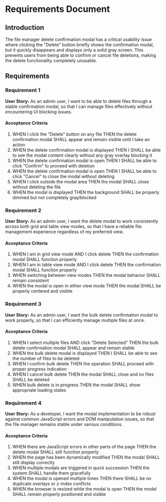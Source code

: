 # Requirements Document

## Introduction

The file manager delete confirmation modal has a critical usability issue where clicking the "Delete" button briefly shows the confirmation modal, but it quickly disappears and displays only a solid gray screen. This prevents users from being able to confirm or cancel file deletions, making the delete functionality completely unusable.

## Requirements

### Requirement 1

**User Story:** As an admin user, I want to be able to delete files through a stable confirmation modal, so that I can manage files effectively without encountering UI blocking issues.

#### Acceptance Criteria

1. WHEN I click the "Delete" button on any file THEN the delete confirmation modal SHALL appear and remain visible until I take an action
2. WHEN the delete confirmation modal is displayed THEN I SHALL be able to see the modal content clearly without any gray overlay blocking it
3. WHEN the delete confirmation modal is open THEN I SHALL be able to click "Confirm" to proceed with deletion
4. WHEN the delete confirmation modal is open THEN I SHALL be able to click "Cancel" to close the modal without deleting
5. WHEN I click outside the modal area THEN the modal SHALL close without deleting the file
6. WHEN the modal is displayed THEN the background SHALL be properly dimmed but not completely gray/blocked

### Requirement 2

**User Story:** As an admin user, I want the delete modal to work consistently across both grid and table view modes, so that I have a reliable file management experience regardless of my preferred view.

#### Acceptance Criteria

1. WHEN I am in grid view mode AND I click delete THEN the confirmation modal SHALL function properly
2. WHEN I am in table view mode AND I click delete THEN the confirmation modal SHALL function properly
3. WHEN switching between view modes THEN the modal behavior SHALL remain consistent
4. WHEN the modal is open in either view mode THEN the modal SHALL be properly centered and visible

### Requirement 3

**User Story:** As an admin user, I want the bulk delete confirmation modal to work properly, so that I can efficiently manage multiple files at once.

#### Acceptance Criteria

1. WHEN I select multiple files AND click "Delete Selected" THEN the bulk delete confirmation modal SHALL appear and remain stable
2. WHEN the bulk delete modal is displayed THEN I SHALL be able to see the number of files to be deleted
3. WHEN I confirm bulk delete THEN the operation SHALL proceed with proper progress indication
4. WHEN I cancel bulk delete THEN the modal SHALL close and no files SHALL be deleted
5. WHEN bulk delete is in progress THEN the modal SHALL show appropriate loading states

### Requirement 4

**User Story:** As a developer, I want the modal implementation to be robust against common JavaScript errors and DOM manipulation issues, so that the file manager remains stable under various conditions.

#### Acceptance Criteria

1. WHEN there are JavaScript errors in other parts of the page THEN the delete modal SHALL still function properly
2. WHEN the page has been dynamically modified THEN the modal SHALL still display correctly
3. WHEN multiple modals are triggered in quick succession THEN the system SHALL handle them gracefully
4. WHEN the modal is opened multiple times THEN there SHALL be no duplicate overlays or z-index conflicts
5. WHEN the browser is resized while the modal is open THEN the modal SHALL remain properly positioned and visible